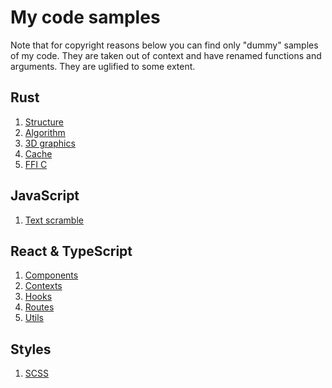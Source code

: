 # My code samples

Note that for copyright reasons below you can find only "dummy" samples of my code. They are taken out of context and have renamed functions and arguments. They are uglified to some extent.

## Rust

1. <a href="/rust/structure.rs">Structure</a>
2. <a href="/rust/algorithm.rs">Algorithm</a>
3. <a href="/rust/3d.rs">3D graphics</a>
4. <a href="/rust/cache.rs">Cache</a>
5. <a href="/rust/ffi.rs">FFI C</a>

## JavaScript

1. <a href="/js/text-scramble.js">Text scramble</a>

## React & TypeScript

1. <a href="/react-ts/components/">Components</a>
2. <a href="/react-ts/contexts">Contexts</a>
3. <a href="/react-ts/hooks/">Hooks</a>
4. <a href="/react-ts/routes.ts">Routes</a>
5. <a href="/react-ts/utils.ts">Utils</a>

## Styles

1. <a href="/scss/">SCSS</a>
